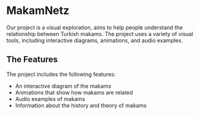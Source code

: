 # MakamNetz

Our project is a visual exploration, aims to help people understand the relationship between Turkish makams. The project uses a variety of visual tools, including interactive diagrams, animations, and audio examples.

## The Features

The project includes the following features:

- An interactive diagram of the makams
- Animations that show how makams are related
- Audio examples of makams
- Information about the history and theory of makams
